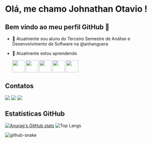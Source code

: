 # Olá, me chamo Johnathan Otavio ! 
## Bem vindo ao meu perfil GitHub 👋

- 🔭 Atualmente sou aluno do Terceiro Semestre de Análise e Desenvolvimento de Software na @anhanguera
- 🌱 Atualmente estou aprendendo

   <img src="https://cdn.jsdelivr.net/gh/devicons/devicon/icons/git/git-original.svg" width="40" height="40" /> <img src="https://cdn.jsdelivr.net/gh/devicons/devicon/icons/github/github-original.svg"  width="40" height="40"/> <img src="https://cdn.jsdelivr.net/gh/devicons/devicon/icons/javascript/javascript-original.svg" width="40" height="40"/> <img src="https://cdn.jsdelivr.net/gh/devicons/devicon/icons/css3/css3-original.svg" width="40" height="40"/> <img src="https://cdn.jsdelivr.net/gh/devicons/devicon/icons/html5/html5-original.svg" width="40" height="40"/>

## Contatos
<a href="https://www.linkedin.com/in/johnathan-otavio-49b7ab23a/" target="_blank"><img loading="lazy" src="https://img.shields.io/badge/-LinkedIn-%230077B5?style=for-the-badge&logo=linkedin&logoColor=white" target="_blank"></a> <a href="https://www.instagram.com/johnathanotavio/" target="_blank"><img loading="lazy" src="https://img.shields.io/badge/-Instagram-%23E4405F?style=for-the-badge&logo=instagram&logoColor=white" target="_blank"></a>
<a href = "johnathan_omdc@outlook.com"><img loading="lazy" src="https://img.shields.io/badge/Gmail-D14836?style=for-the-badge&logo=gmail&logoColor=white" target="_blank"></a>

## Estatísticas GitHub

[![Anurag's GitHub stats](https://github-readme-stats.vercel.app/api?username=johnathanotavio)](https://github.com/johnathanotavio/github-readme-stats)
![Top Langs](https://github-readme-stats.vercel.app/api/top-langs/?username=johnathanotavio&layout=compact)

<picture>
  <source media="(prefers-color-scheme: dark)" srcset="github-snake-dark.svg" />
  <source media="(prefers-color-scheme: light)" srcset="github-snake.svg" />
  <img alt="github-snake" src="github-snake.svg" />
</picture>
